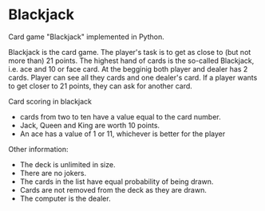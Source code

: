 # Blackjack
Card game "Blackjack" implemented in Python.

Blackjack is the card game. The player's task is to get as close to (but not more than) 21 points. The highest hand of cards is the so-called Blackjack, i.e. ace and 10 or face card. At the begginig both player and dealer has 2 cards. Player can see all they cards and one dealer's card. If a player wants to get closer to 21 points, they can ask for another card.

Card scoring in blackjack
- cards from two to ten have a value equal to the card number.
- Jack, Queen and King are worth 10 points.
- An ace has a value of 1 or 11, whichever is better for the player

Other information:
- The deck is unlimited in size. 
- There are no jokers. 
- The cards in the list have equal probability of being drawn.
- Cards are not removed from the deck as they are drawn.
- The computer is the dealer.
